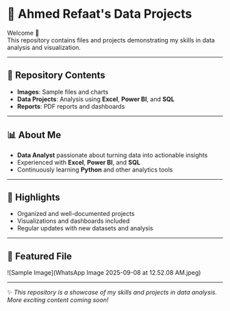 # 🚀 Ahmed Refaat's Data Projects

Welcome 👋  
This repository contains files and projects demonstrating my skills in data analysis and visualization.

---

## 📂 Repository Contents
- **Images**: Sample files and charts  
- **Data Projects**: Analysis using **Excel**, **Power BI**, and **SQL**  
- **Reports**: PDF reports and dashboards  

---

## 📊 About Me
- **Data Analyst** passionate about turning data into actionable insights  
- Experienced with **Excel**, **Power BI**, and **SQL**  
- Continuously learning **Python** and other analytics tools  

---

## 🌟 Highlights
- Organized and well-documented projects  
- Visualizations and dashboards included  
- Regular updates with new datasets and analysis  

---

## 📸 Featured File
![Sample Image](WhatsApp Image 2025-09-08 at 12.52.08 AM.jpeg)

---

✨ *This repository is a showcase of my skills and projects in data analysis. More exciting content coming soon!*
